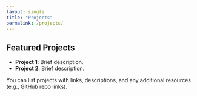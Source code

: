 ```yaml
---
layout: single
title: "Projects"
permalink: /projects/
---
```


## Featured Projects

- **Project 1**: Brief description.
- **Project 2**: Brief description.

You can list projects with links, descriptions, and any additional resources (e.g., GitHub repo links).

